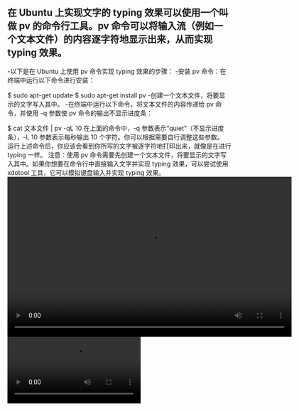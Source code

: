 ## 在 Ubuntu 上实现文字的 typing 效果可以使用一个叫做 pv 的命令行工具。pv 命令可以将输入流（例如一个文本文件）的内容逐字符地显示出来，从而实现 typing 效果。

-以下是在 Ubuntu 上使用 pv 命令实现 typing 效果的步骤：
-安装 pv 命令：在终端中运行以下命令进行安装：

$   sudo apt-get update
$   sudo apt-get install pv
-创建一个文本文件，将要显示的文字写入其中。
-在终端中运行以下命令，将文本文件的内容传递给 pv 命令，并使用 -q 参数使 pv 命令的输出不显示进度条：

$   cat 文本文件 | pv -qL 10
在上面的命令中，-q 参数表示“quiet”（不显示进度条），-L 10 参数表示每秒输出 10 个字符。你可以根据需要自行调整这些参数。
运行上述命令后，你应该会看到你所写的文字被逐字符地打印出来，就像是在进行 typing 一样。
注意：使用 pv 命令需要先创建一个文本文件，将要显示的文字写入其中。如果你想要在命令行中直接输入文字并实现 typing 效果，可以尝试使用 xdotool 工具，它可以模拟键盘输入并实现 typing 效果。
<video width="640" height="360" controls>
  <source src="key_tech_AI.mp4" type="video/mp4">
  Your browser does not support the video tag.
</video>
![](key_tech_AI.mp4)

